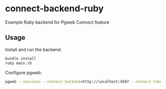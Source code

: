 # connect-backend-ruby

Example Ruby backend for Pgweb Connect feature

## Usage

Install and run the backend:

```bash
bundle install
ruby main.rb
```

Configure pgweb:

```bash
pgweb --sessions --connect-backend=http://localhost:4567 --connect-token=test
```
